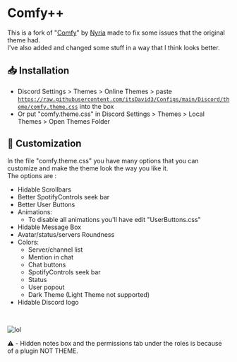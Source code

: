 # Comfy++
This is a fork of "[Comfy](https://github.com/Comfy-Themes/Discord)" by [Nyria](https://github.com/NYRI4) made to fix some issues that the original theme had.
<br>
I've also added and changed some stuff in a way that I think looks better.


## 📥 Installation
* Discord Settings > Themes > Online Themes > paste <code>https://raw.githubusercontent.com/itsDavid3/Configs/main/Discord/theme/comfy.theme.css</code> into the box
* Or put "comfy.theme.css" in Discord Settings > Themes > Local Themes > Open Themes Folder



## 📃 Customization
In the file "comfy.theme.css" you have many options that you can customize and make the theme look the way you like it.
<br>
The options are : 
* Hidable Scrollbars
* Better SpotifyControls seek bar
* Better User Buttons
* Animations:
    * To disable all animations you'll have edit "UserButtons.css"
* Hidable Message Box
* Avatar/status/servers Roundness
* Colors:
    * Server/channel list
    * Mention in chat
    * Chat buttons
    * SpotifyControls seek bar
    * Status
    * User popout
    * Dark Theme (Light Theme not supported)
* Hidable Discord logo
<br>

![lol](https://github.com/itsDavid3/Configs/assets/58404459/6fc03172-6f25-402b-bfd0-48312e49f4c1)

⚠️ - Hidden notes box and the permissions tab under the roles is because of a plugin NOT THEME.
